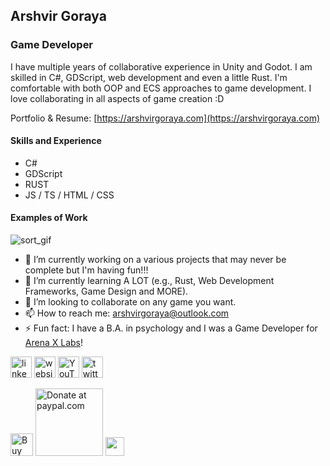 ## Arshvir Goraya
### Game Developer

I have multiple years of collaborative experience in Unity and Godot. I am skilled in C#, GDScript, web development and even a little Rust. I'm comfortable with both OOP and ECS approaches to game development. I love collaborating in all aspects of game creation :D

Portfolio & Resume: [https://arshvirgoraya.com](https://arshvirgoraya.com)

#### Skills and Experience
* C#
* GDScript
* RUST
* JS / TS / HTML / CSS

#### Examples of Work
![sort_gif](https://github.com/ArshvirGoraya/ArshvirGoraya/assets/113562877/ec4647f3-c146-443e-95f6-9ffa2d9ae53e)


- 🔭 I’m currently working on a various projects that may never be complete but I'm having fun!!!
- 🌱 I’m currently learning A LOT (e.g., Rust, Web Development Frameworks, Game Design and MORE).
- 👯 I’m looking to collaborate on any game you want. 
- 📫 How to reach me: arshvirgoraya@outlook.com 
- ⚡ Fun fact: I have a B.A. in psychology and I was a Game Developer for [Arena X Labs](https://www.arenaxlabs.com/)!

[<img height='34' src='https://cdn.simpleicons.org/linkedin/black/white' alt='linkedin'>](https://www.linkedin.com/in/arshvirgoraya/)
[<img height='34' src='https://cdn.simpleicons.org/icloud/black/white?viewbox=auto' alt='website'>](https://arshvirgoraya.com)
[<img height='34' src='https://cdn.simpleicons.org/youtube/black/white?viewbox=auto' alt='YouTube'>](https://www.youtube.com/channel/arshvirgoraya)
[<img height='34' src='https://cdn.simpleicons.org/x/black/white?viewbox=auto' alt='twitter'>](https://twitter.com/arshvirgoraya)

<!-- [<img src='https://cdn.jsdelivr.net/npm/simple-icons@3.0.1/icons/github.svg' alt='github' height='40'>](https://github.com/ArshvirGoraya) -->
<!-- [<img src='https://cdn.jsdelivr.net/npm/simple-icons@3.0.1/icons/facebook.svg' alt='facebook' height='40'>](https://www.facebook.com/ArshvirG) -->
<!-- [<img src='https://cdn.jsdelivr.net/npm/simple-icons@3.0.1/icons/instagram.svg' alt='instagram' height='40'>](https://www.instagram.com/arshvirgoraya/) -->
<!-- [<img src='https://cdn.jsdelivr.net/npm/simple-icons@3.0.1/icons/reddit.s![Uploading giuthub heart.svg…]()
vg' alt='Reddit' height='40'>](https://www.reddit.com/user/arshvirgoraya) -->

<a align="left" href='https://ko-fi.com/Z8Z6NP272' target='_blank'><img height='36' src='https://storage.ko-fi.com/cdn/kofi2.png?v=3' alt='Buy Me a Coffee at ko-fi.com' /></a>
<a href='https://www.paypal.com/donate/?hosted_button_id=6898PNAVV5QRC' target='_blank'><img width='108' src='https://github.com/user-attachments/assets/0b96763f-b586-4abb-9d42-216aab7ccb20' alt='Donate at paypal.com' /></a>
<a href='https://github.com/sponsors/ArshvirGoraya' target='_blank'><img height='30' src='https://github.com/user-attachments/assets/0e5debd6-531b-463a-a67a-e55e85102ddc'/></a>
